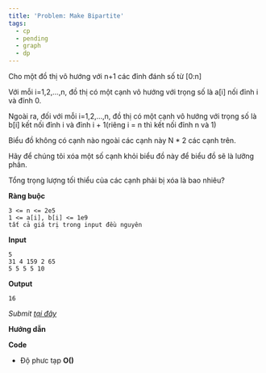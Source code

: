 ```yaml
---
title: 'Problem: Make Bipartite'
tags:
  - cp
  - pending
  - graph
  - dp
---
```

Cho một đồ thị vô hướng với n+1 các đỉnh đánh số từ [0:n]

Với mỗi i=1,2,…,n, đồ thị có một cạnh vô hướng với trọng số là a[i] nối đỉnh i và đỉnh 0. 

Ngoài ra, đối với mỗi i=1,2,…,n, đồ thị có một cạnh vô hướng với trọng số là b[i] kết nối đỉnh i và đỉnh i + 1(riêng i = n thì kết nối đỉnh n và 1)

Biểu đồ không có cạnh nào ngoài các cạnh này N * 2 các cạnh trên.

Hãy để chúng tôi xóa một số cạnh khỏi biểu đồ này để biểu đồ sẽ là lưỡng phân.

Tổng trọng lượng tối thiểu của các cạnh phải bị xóa là bao nhiêu?

**Ràng buộc**

```
3 <= n <= 2e5
1 <= a[i], b[i] <= 1e9
tất cả giá trị trong input đều nguyên
```

**Input**

```
5
31 4 159 2 65
5 5 5 5 10
```

**Output**

```
16
```

<!--more-->

*Submit [tại đây](https://atcoder.jp/contests/abc229/tasks/abc229_f)*

**Hướng dẫn**


**Code**

- Độ phưc tạp **O()**

```cpp

```
